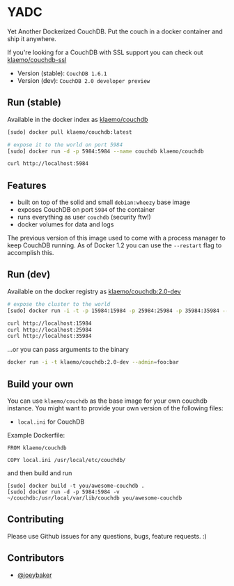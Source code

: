 YADC
===

Yet Another Dockerized CouchDB.
Put the couch in a docker container and ship it anywhere.

If you're looking for a CouchDB with SSL support you can check out [klaemo/couchdb-ssl](https://index.docker.io/u/klaemo/couchdb-ssl/)

- Version (stable): `CouchDB 1.6.1`
- Version (dev): `CouchDB 2.0 developer preview`

## Run (stable)

Available in the docker index as [klaemo/couchdb](https://index.docker.io/u/klaemo/couchdb/)

```bash
[sudo] docker pull klaemo/couchdb:latest

# expose it to the world on port 5984
[sudo] docker run -d -p 5984:5984 --name couchdb klaemo/couchdb

curl http://localhost:5984
```

## Features

* built on top of the solid and small `debian:wheezy` base image
* exposes CouchDB on port `5984` of the container
* runs everything as user `couchdb` (security ftw!)
* docker volumes for data and logs

The previous version of this image used to come with a process manager to keep
CouchDB running. As of Docker 1.2 you can use the `--restart` flag to accomplish this.

## Run (dev)

Available on the docker registry as [klaemo/couchdb:2.0-dev](https://index.docker.io/u/klaemo/couchdb/)

```bash
# expose the cluster to the world
[sudo] docker run -i -t -p 15984:15984 -p 25984:25984 -p 35984:35984 --name couchdb klaemo/couchdb:2.0-dev

curl http://localhost:15984
curl http://localhost:25984
curl http://localhost:35984
```

...or you can pass arguments to the binary

```bash
docker run -i -t klaemo/couchdb:2.0-dev --admin=foo:bar
```

## Build your own

You can use `klaemo/couchdb` as the base image for your own couchdb instance.
You might want to provide your own version of the following files:

* `local.ini` for CouchDB

Example Dockerfile:

```
FROM klaemo/couchdb

COPY local.ini /usr/local/etc/couchdb/
```

and then build and run

```
[sudo] docker build -t you/awesome-couchdb .
[sudo] docker run -d -p 5984:5984 -v ~/couchdb:/usr/local/var/lib/couchdb you/awesome-couchdb
```

## Contributing

Please use Github issues for any questions, bugs, feature requests. :)

## Contributors

- [@joeybaker](https://github.com/joeybaker)
